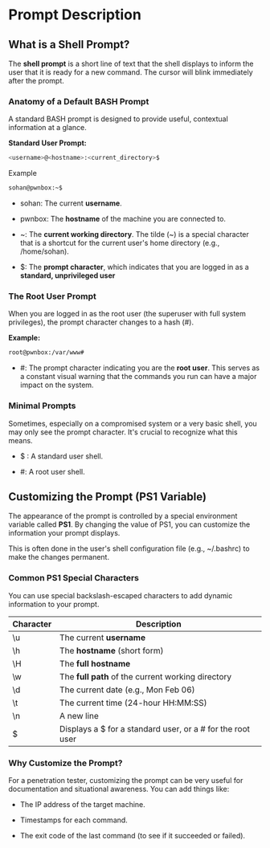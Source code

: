 # Prompt Description

## What is a Shell Prompt?

The **shell prompt** is a short line of text that the shell displays to inform the user that it is ready for a new command. The cursor will blink immediately after the prompt.

### Anatomy of a Default BASH Prompt
A standard BASH prompt is designed to provide useful, contextual information at a glance.

**Standard User Prompt:**
```bash
<username>@<hostname>:<current_directory>$
```

Example 

```bash
sohan@pwnbox:~$
```

- sohan: The current **username**.
    
- pwnbox: The **hostname** of the machine you are connected to.
    
- ~: The **current working directory**. The tilde (~) is a special character that is a shortcut for the current user's home directory (e.g., /home/sohan).
    
- $: The **prompt character**, which indicates that you are logged in as a **standard, unprivileged user**

### The Root User Prompt

When you are logged in as the root user (the superuser with full system privileges), the prompt character changes to a hash (#).

**Example:**
```bash
root@pwnbox:/var/www#
```

- #: The prompt character indicating you are the **root user**. This serves as a constant visual warning that the commands you run can have a major impact on the system.
    

### Minimal Prompts

Sometimes, especially on a compromised system or a very basic shell, you may only see the prompt character. It's crucial to recognize what this means.

- $ : A standard user shell.
    
- #: A root user shell.

## Customizing the Prompt (PS1 Variable)

The appearance of the prompt is controlled by a special environment variable called **PS1**. By changing the value of PS1, you can customize the information your prompt displays.

This is often done in the user's shell configuration file (e.g., ~/.bashrc) to make the changes permanent.

### Common PS1 Special Characters

You can use special backslash-escaped characters to add dynamic information to your prompt.

| Character | Description                                                |
| --------- | ---------------------------------------------------------- |
| \u        | The current **username**                                   |
| \h        | The **hostname** (short form)                              |
| \H        | The **full hostname**                                      |
| \w        | The **full path** of the current working directory         |
| \d        | The current date (e.g., Mon Feb 06)                        |
| \t        | The current time (24-hour HH:MM:SS)                        |
| \n        | A new line                                                 |
| \$        | Displays a $ for a standard user, or a # for the root user |

### Why Customize the Prompt?

For a penetration tester, customizing the prompt can be very useful for documentation and situational awareness. You can add things like:

- The IP address of the target machine.
    
- Timestamps for each command.
    
- The exit code of the last command (to see if it succeeded or failed).


